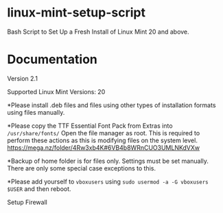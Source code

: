 # linux-mint-setup-script
Bash Script to Set Up a Fresh Install of Linux Mint 20 and above.


# Documentation

Version 2.1

Supported Linux Mint Versions: 20

*Please install .deb files and files using other types of installation formats using files manually.

*Please copy the TTF Essential Font Pack from Extras into `/usr/share/fonts/` Open the file manager as root. This is required to perform these actions as this is modifying files on the system level. https://mega.nz/folder/4Rw3xb4K#6VB4b8WRnCUO3UMLNKdVXw

*Backup of home folder is for files only. Settings must be set manually. There are only some special case exceptions to this.

*Please add yourself to `vboxusers` using `sudo usermod -a -G vboxusers $USER` and then reboot.

Setup Firewall
